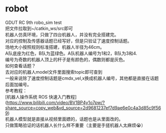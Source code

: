 # robot
GDUT RC 9th robo_sim test  
把文件拉取到~/catkin_ws/src即可  
机器人仿真环境，只做了四台机器人，并没有完全搭建完。  
对应的控制及传感器话题已经写好，但是只验证了速度控制话题。  
场地大小按照规则标准搭建，机器人半径为46cm。  
A队底座为红色，B队为蓝绿色。A队机器人编号为1和2，B队为3和4.  
编号为奇数的机器人顶上的杆子是有颜色的，偶数则都是灰色。  
如何查看话题？  
去对应的机器人model文件里面搜索topic即可查到  
一般来说除了速度控制话题是cmdx_vel,x换成机器人编号，其他都是直接在话题后面加编号。  
参考教程：  
[机器人操作系统 ROS 快速入门教程] (https://www.bilibili.com/video/BV1BP4y1o7pw/?share_source=copy_web&vd_source=2d9681237ef7d9ae6e0c4a3d85c9f569)  
机器人模型就是直接从视频里面嫖的，话题也是从里面改的。  
只做策略验证的话机器人长什么样不重要（主要是手搓机器人太麻烦😭）
